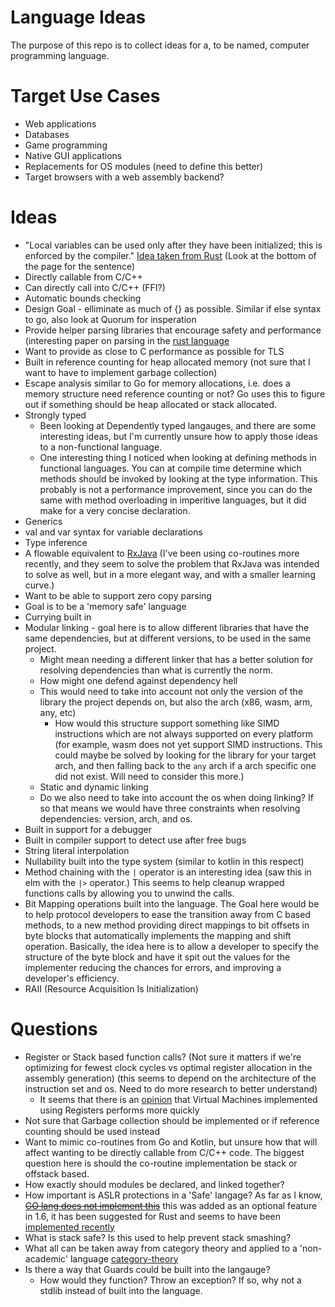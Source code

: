 Language Ideas
==============

The purpose of this repo is to collect ideas for a, to be named,
computer programming language.

Target Use Cases
================
* Web applications
* Databases
* Game programming
* Native GUI applications
* Replacements for OS modules (need to define this better)
* Target browsers with a web assembly backend?

Ideas
=====

* "Local variables can be used only after they have been initialized; this is enforced by the compiler." [Idea taken from Rust](https://doc.rust-lang.org/beta/reference/variables.html) (Look at the bottom of the page for the sentence)
* Directly callable from C/C++
* Can directly call into C/C++ (FFI?)
* Automatic bounds checking
* Design Goal - elliminate as much of {} as possible.  Similar if else syntax to go, also look at Quorum for insperation
* Provide helper parsing libraries that encourage safety and performance (interesting paper on parsing in the [rust language](https://blog.acolyer.org/2017/08/15/writing-parsers-like-it-is-2017/)
* Want to provide as close to C performance as possible for TLS
* Built in reference counting for heap allocated memory (not sure that I want to have to implement garbage collection)
* Escape analysis similar to Go for memory allocations, i.e. does a memory structure need reference counting or not?  Go uses this to figure out if something should be heap allocated or stack allocated.
* Strongly typed
  * Been looking at Dependently typed langauges, and there are some interesting ideas, but I'm currently unsure how to apply those ideas to a non-functional language.
  * One interesting thing I noticed when looking at defining methods in functional languages.  You can at compile time determine which methods should be invoked by looking at the type information.  This probably is not a performance improvement, since you can do the same with method overloading in imperitive languages, but it did make for a very concise declaration.
* Generics
* val and var syntax for variable declarations
* Type inference
* A flowable equivalent to [RxJava](http://reactivex.io/RxJava/2.x/javadoc/io/reactivex/Flowable.html) (I've been using co-routines more recently, and they seem to solve the problem that RxJava was intended to solve as well, but in a more elegant way, and with a smaller learning curve.)
* Want to be able to support zero copy parsing
* Goal is to be a 'memory safe' language
* Currying built in
* Modular linking - goal here is to allow different libraries that have the same dependencies, but at different versions, to be used in the same project.
  * Might mean needing a different linker that has a better solution for resolving dependencies than what is currently the norm.
  * How might one defend against dependency hell
  * This would need to take into account not only the version of the library the project depends on, but also the arch (x86, wasm, arm, any, etc)
    * How would this structure support something like SIMD instructions which are not always supported on every platform (for example, wasm does not yet support SIMD instructions.  This could maybe be solved by looking for the library for your target arch, and then falling back to the `any` arch if a arch specific one did not exist.  Will need to consider this more.)
  * Static and dynamic linking
  * Do we also need to take into account the os when doing linking?  If so that means we would have three constraints when resolving dependencies: version, arch, and os.
* Built in support for a debugger
* Built in compiler support to detect use after free bugs
* String literal interpolation
* Nullability built into the type system (similar to kotlin in this respect)
* Method chaining with the `|` operator is an interesting idea (saw this in elm with the `|>` operator.)  This seems to help cleanup wrapped functions calls by allowing you to unwind the calls.
* Bit Mapping operations built into the language.  The Goal here would be to help protocol developers to ease the transition away from C based methods, to a new method providing direct mappings to bit offsets in byte blocks that automatically implements the mapping and shift operation.  Basically, the idea here is to allow a developer to specify the structure of the byte block and have it spit out the values for the implementer reducing the chances for errors, and improving a developer's efficiency. 
* RAII (Resource Acquisition Is Initialization)

Questions
=========
* Register or Stack based function calls?  (Not sure it matters if we're optimizing for fewest clock cycles vs optimal register allocation in the assembly generation) (this seems to depend on the architecture of the instruction set and os.  Need to do more research to better understand)
  * It seems that there is an [opinion](https://markfaction.wordpress.com/2012/07/15/stack-based-vs-register-based-virtual-machine-architecture-and-the-dalvik-vm/) that Virtual Machines implemented using Registers performs more quickly
* Not sure that Garbage collection should be implemented or if reference counting should be used instead
* Want to mimic co-routines from Go and Kotlin, but unsure how that will affect wanting to be directly callable from C/C++ code.  The biggest question here is should the co-routine implementation be stack or offstack based.
* How exactly should modules be declared, and linked together?
* How important is ASLR protections in a 'Safe' langage?  As far as I know, ~~[GO lang does not implement this](https://rain-1.github.io/golang-aslr.html)~~ this was added as an optional feature in 1.6, it has been suggested for Rust and seems to have been [implemented recently](https://github.com/rust-lang/rust/issues/15179)
* What is stack safe?  Is this used to help prevent stack smashing?
* What all can be taken away from category theory and applied to a 'non-academic' language [category-theory](https://github.com/hmemcpy/milewski-ctfp-pdf)
* Is there a way that Guards could be built into the langauge?
  * How would they function?  Throw an exception?  If so, why not a stdlib instead of built into the language.
